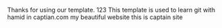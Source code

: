 Thanks for using our template.
123
This template is used to learn git with hamid in captian.com
my beautiful website
this is captain site
